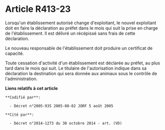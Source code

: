 # Article R413-23

Lorsqu'un établissement autorisé change d'exploitant, le nouvel exploitant doit en faire la déclaration au préfet dans le
mois qui suit la prise en charge de l'établissement. Il est délivré un récépissé sans frais de cette déclaration.

Le nouveau responsable de l'établissement doit produire un certificat de capacité.

Toute cessation d'activité d'un établissement est déclarée au préfet, au plus tard dans le mois qui suit. Le titulaire de
l'autorisation indique dans sa déclaration la destination qui sera donnée aux animaux sous le contrôle de l'administration.

**Liens relatifs à cet article**

	**Codifié par**:

	  - Décret n°2005-935 2005-08-02 JORF 5 août 2005

	**Cité par**:

	  - Décret n°2014-1273 du 30 octobre 2014 - art. (VD)
